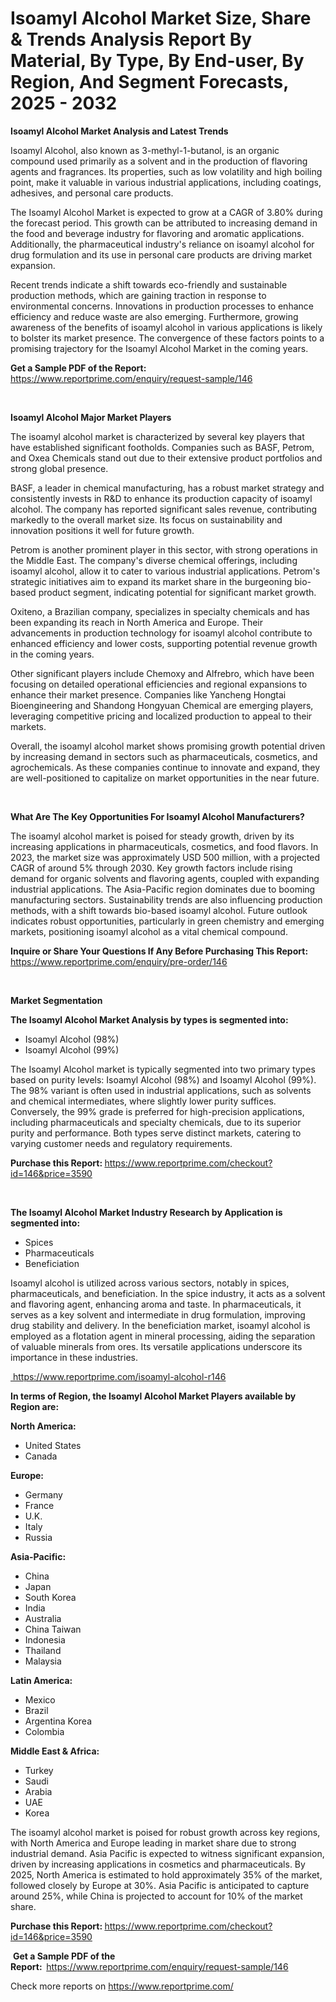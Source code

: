 <p><h1>Isoamyl Alcohol Market Size, Share & Trends Analysis Report By Material, By Type, By End-user, By Region, And Segment Forecasts, 2025 - 2032</h1></p><p><strong>Isoamyl Alcohol Market Analysis and Latest Trends</strong></p>
<p><p>Isoamyl Alcohol, also known as 3-methyl-1-butanol, is an organic compound used primarily as a solvent and in the production of flavoring agents and fragrances. Its properties, such as low volatility and high boiling point, make it valuable in various industrial applications, including coatings, adhesives, and personal care products.</p><p>The Isoamyl Alcohol Market is expected to grow at a CAGR of 3.80% during the forecast period. This growth can be attributed to increasing demand in the food and beverage industry for flavoring and aromatic applications. Additionally, the pharmaceutical industry's reliance on isoamyl alcohol for drug formulation and its use in personal care products are driving market expansion.</p><p>Recent trends indicate a shift towards eco-friendly and sustainable production methods, which are gaining traction in response to environmental concerns. Innovations in production processes to enhance efficiency and reduce waste are also emerging. Furthermore, growing awareness of the benefits of isoamyl alcohol in various applications is likely to bolster its market presence. The convergence of these factors points to a promising trajectory for the Isoamyl Alcohol Market in the coming years.</p></p>
<p><strong>Get a Sample PDF of the Report:&nbsp;</strong> <a href="https://www.reportprime.com/enquiry/request-sample/146?utm_campaign=3559&utm_medium=2&utm_source=Github&utm_content=ia&utm_term=18032025&utm_id=isoamyl-alcohol">https://www.reportprime.com/enquiry/request-sample/146</a></p>
<p>&nbsp;</p>
<p><strong>Isoamyl Alcohol Major Market Players</strong></p>
<p><p>The isoamyl alcohol market is characterized by several key players that have established significant footholds. Companies such as BASF, Petrom, and Oxea Chemicals stand out due to their extensive product portfolios and strong global presence.</p><p>BASF, a leader in chemical manufacturing, has a robust market strategy and consistently invests in R&D to enhance its production capacity of isoamyl alcohol. The company has reported significant sales revenue, contributing markedly to the overall market size. Its focus on sustainability and innovation positions it well for future growth.</p><p>Petrom is another prominent player in this sector, with strong operations in the Middle East. The company's diverse chemical offerings, including isoamyl alcohol, allow it to cater to various industrial applications. Petrom's strategic initiatives aim to expand its market share in the burgeoning bio-based product segment, indicating potential for significant market growth.</p><p>Oxiteno, a Brazilian company, specializes in specialty chemicals and has been expanding its reach in North America and Europe. Their advancements in production technology for isoamyl alcohol contribute to enhanced efficiency and lower costs, supporting potential revenue growth in the coming years.</p><p>Other significant players include Chemoxy and Alfrebro, which have been focusing on detailed operational efficiencies and regional expansions to enhance their market presence. Companies like Yancheng Hongtai Bioengineering and Shandong Hongyuan Chemical are emerging players, leveraging competitive pricing and localized production to appeal to their markets.</p><p>Overall, the isoamyl alcohol market shows promising growth potential driven by increasing demand in sectors such as pharmaceuticals, cosmetics, and agrochemicals. As these companies continue to innovate and expand, they are well-positioned to capitalize on market opportunities in the near future.</p></p>
<p>&nbsp;</p>
<p><strong>What Are The Key Opportunities For Isoamyl Alcohol Manufacturers?</strong></p>
<p><p>The isoamyl alcohol market is poised for steady growth, driven by its increasing applications in pharmaceuticals, cosmetics, and food flavors. In 2023, the market size was approximately USD 500 million, with a projected CAGR of around 5% through 2030. Key growth factors include rising demand for organic solvents and flavoring agents, coupled with expanding industrial applications. The Asia-Pacific region dominates due to booming manufacturing sectors. Sustainability trends are also influencing production methods, with a shift towards bio-based isoamyl alcohol. Future outlook indicates robust opportunities, particularly in green chemistry and emerging markets, positioning isoamyl alcohol as a vital chemical compound.</p></p>
<p><strong>Inquire or Share Your Questions If Any Before Purchasing This Report:</strong> <a href="https://www.reportprime.com/enquiry/pre-order/146?utm_campaign=3559&utm_medium=2&utm_source=Github&utm_content=ia&utm_term=18032025&utm_id=isoamyl-alcohol">https://www.reportprime.com/enquiry/pre-order/146</a></p>
<p>&nbsp;</p>
<p><strong>Market Segmentation</strong></p>
<p><strong>The Isoamyl Alcohol Market Analysis by types is segmented into:</strong></p>
<p><ul><li>Isoamyl Alcohol (98%)</li><li>Isoamyl Alcohol (99%)</li></ul></p>
<p><p>The Isoamyl Alcohol market is typically segmented into two primary types based on purity levels: Isoamyl Alcohol (98%) and Isoamyl Alcohol (99%). The 98% variant is often used in industrial applications, such as solvents and chemical intermediates, where slightly lower purity suffices. Conversely, the 99% grade is preferred for high-precision applications, including pharmaceuticals and specialty chemicals, due to its superior purity and performance. Both types serve distinct markets, catering to varying customer needs and regulatory requirements.</p></p>
<p><strong>Purchase this Report:&nbsp;</strong><a href="https://www.reportprime.com/checkout?id=146&price=3590&utm_campaign=3559&utm_medium=2&utm_source=Github&utm_content=ia&utm_term=18032025&utm_id=isoamyl-alcohol">https://www.reportprime.com/checkout?id=146&price=3590</a></p>
<p>&nbsp;</p>
<p><strong>The Isoamyl Alcohol Market Industry Research by Application is segmented into:</strong></p>
<p><ul><li>Spices</li><li>Pharmaceuticals</li><li>Beneficiation</li></ul></p>
<p><p>Isoamyl alcohol is utilized across various sectors, notably in spices, pharmaceuticals, and beneficiation. In the spice industry, it acts as a solvent and flavoring agent, enhancing aroma and taste. In pharmaceuticals, it serves as a key solvent and intermediate in drug formulation, improving drug stability and delivery. In the beneficiation market, isoamyl alcohol is employed as a flotation agent in mineral processing, aiding the separation of valuable minerals from ores. Its versatile applications underscore its importance in these industries.</p></p>
<p><a href="https://www.reportprime.com/isoamyl-alcohol-r146?utm_campaign=3559&utm_medium=2&utm_source=Github&utm_content=ia&utm_term=18032025&utm_id=isoamyl-alcohol">&nbsp;https://www.reportprime.com/isoamyl-alcohol-r146</a></p>
<p><strong>In terms of Region, the Isoamyl Alcohol Market Players available by Region are:</strong></p>
<p>
    <p> <strong> North America: </strong>
        <ul>
            <li>United States</li>
            <li>Canada</li>
        </ul>
        </p> 
    <p> <strong> Europe: </strong>
        <ul>
            <li>Germany</li>
            <li>France</li>
            <li>U.K.</li>
            <li>Italy</li>
            <li>Russia</li>
        </ul>
        </p> 
    <p> <strong> Asia-Pacific: </strong>
        <ul>
            <li>China</li>
            <li>Japan</li>
            <li>South Korea</li>
            <li>India</li>
            <li>Australia</li>
            <li>China Taiwan</li>
            <li>Indonesia</li>
            <li>Thailand</li>
            <li>Malaysia</li>
        </ul>
        </p> 
    <p> <strong> Latin America: </strong>
        <ul>
            <li>Mexico</li>
            <li>Brazil</li>
            <li>Argentina Korea</li>
            <li>Colombia</li>
        </ul>
        </p> 
    <p> <strong> Middle East & Africa: </strong>
        <ul>
            <li>Turkey</li>
            <li>Saudi</li>
            <li>Arabia</li>
            <li>UAE</li>
            <li>Korea</li>
        </ul>
    </p>
    </p>
<p><p>The isoamyl alcohol market is poised for robust growth across key regions, with North America and Europe leading in market share due to strong industrial demand. Asia Pacific is expected to witness significant expansion, driven by increasing applications in cosmetics and pharmaceuticals. By 2025, North America is estimated to hold approximately 35% of the market, followed closely by Europe at 30%. Asia Pacific is anticipated to capture around 25%, while China is projected to account for 10% of the market share.</p></p>
<p><strong>Purchase this Report: </strong><a href="https://www.reportprime.com/checkout?id=146&price=3590&utm_campaign=3559&utm_medium=2&utm_source=Github&utm_content=ia&utm_term=18032025&utm_id=isoamyl-alcohol">https://www.reportprime.com/checkout?id=146&price=3590</a></p>
<p>&nbsp;<strong>Get a Sample PDF of the Report:&nbsp;&nbsp;</strong><a href="https://www.reportprime.com/enquiry/request-sample/146?utm_campaign=3559&utm_medium=2&utm_source=Github&utm_content=ia&utm_term=18032025&utm_id=isoamyl-alcohol">https://www.reportprime.com/enquiry/request-sample/146</a></p>
<p><strong></strong></p>
<p>Check more reports on <a href="https://www.reportprime.com/?utm_campaign=3559&utm_medium=2&utm_source=Github&utm_content=ia&utm_term=18032025&utm_id=isoamyl-alcohol">https://www.reportprime.com/</a></p>